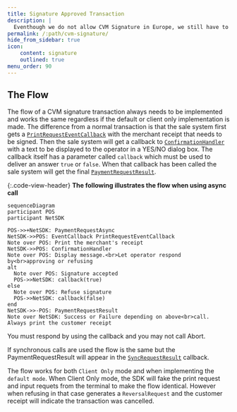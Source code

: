 ```yaml
---
title: Signature Approved Transaction
description: |
  Eventhough we do not allow CVM Signature in Europe, we still have to accept those transactions made with cards from other parts of the world.
permalink: /:path/cvm-signature/
hide_from_sidebar: true
icon:
    content: signature
    outlined: true
menu_order: 90
---
```

## The Flow

The flow of a CVM signature transaction always needs to be implemented and works the same regardless if the default or client only implementation is made. The difference from a normal transaction is that the sale system first gets a [`PrintRequestEventCallback`][printrequesteventcallback] with the merchant receipt that needs to be signed. Then the sale system will get a callback to [`ConfirmationHandler`][confirmationhandler] with a text to be displayed to the operator in a YES/NO dialog box. The callback itself has a parameter called `callback` which must be used to deliver an answer `true` or `false`. When that callback has been called the sale system will get the final [`PaymentRequestResult`][paymentrequestresult].

{:.code-view-header}
**The following illustrates the flow when using async call**

```mermaid
sequenceDiagram
participant POS
participant NetSDK

POS->>+NetSDK: PaymentRequestAsync
NetSDK->>POS: EventCallback PrintRequestEventCallback
Note over POS: Print the merchant's receipt
NetSDK->>POS: ConfirmationHandler 
Note over POS: Display message.<br>Let operator respond by<br>approving or refusing
alt
  Note over POS: Signature accepted
  POS->>NetSDK: callback(true)
else
  Note over POS: Refuse signature
  POS->>NetSDK: callback(false)
end
NetSDK->>-POS: PaymentRequestResult
Note over NetSDK: Success or Failure depending on above<br>call. Always print the customer receipt
```

You must respond by using the callback and you may not call Abort.

If synchronous calls are used the flow is the same but the PaymentRequestResult will appear in the [`SyncRequestResult`][syncrequestresultcallback] callback.

The flow works for both `Client Only` mode and when implementing the `default mode`. When Client Only mode, the SDK will fake the print request and input requets from the terminal to make the flow identical. However when refusing in that case generates a `ReversalRequest` and the customer receipt will indicate the transaction was cancelled.

[printrequesteventcallback]: /pax-terminal/NET/SwpTrmLib/ISwpTrmCallbackInterface/#eventcallback
[confirmationhandler]: /pax-terminal/NET/SwpTrmLib/ISwpTrmCallbackInterface/#confirmationhandler
[paymentrequestresult]: /pax-terminal/NET/includes/paymentrequestresult
[syncrequestresultcallback]: /pax-terminal/NET/SwpTrmLib/ISwpTrmCallbackInterface/#syncrequestresult
